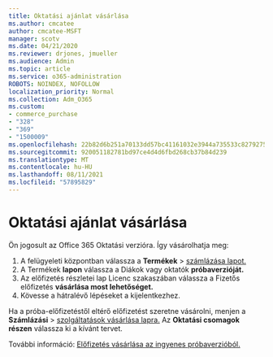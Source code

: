 ```yaml
---
title: Oktatási ajánlat vásárlása
ms.author: cmcatee
author: cmcatee-MSFT
manager: scotv
ms.date: 04/21/2020
ms.reviewer: drjones, jmueller
ms.audience: Admin
ms.topic: article
ms.service: o365-administration
ROBOTS: NOINDEX, NOFOLLOW
localization_priority: Normal
ms.collection: Adm_O365
ms.custom:
- commerce_purchase
- "328"
- "369"
- "1500009"
ms.openlocfilehash: 22b82d6b251a70133dd57bc41161032e3944a735533c82792756434325aefe5a
ms.sourcegitcommit: 920051182781bd97ce4d4d6fbd268cb37b84d239
ms.translationtype: MT
ms.contentlocale: hu-HU
ms.lasthandoff: 08/11/2021
ms.locfileid: "57895829"
---
```

# <a name="how-to-purchase-an-education-offer"></a>Oktatási ajánlat vásárlása

Ön jogosult az Office 365 Oktatási verzióra. Így vásárolhatja meg:
  
1. A felügyeleti központban válassza a **Termékek** \> [számlázása lapot.](https://go.microsoft.com/fwlink/p/?linkid=842054)
2. A Termékek **lapon** válassza a Diákok vagy oktatók **próbaverzióját.**
3. Az előfizetés részletei lap  Licenc szakaszában válassza a Fizetős előfizetés **vásárlása most lehetőséget.**
4. Kövesse a hátralévő lépéseket a kijelentkezhez.

Ha a próba-előfizetéstől eltérő előfizetést szeretne vásárolni, menjen a **Számlázási** \> [szolgáltatások vásárlása lapra.](https://go.microsoft.com/fwlink/p/?linkid=868433) Az **Oktatási csomagok részen** válassza ki a kívánt tervet.

További információ: [Előfizetés vásárlása az ingyenes próbaverzióból.](https://docs.microsoft.com/microsoft-365/commerce/try-or-buy-microsoft-365#buy-a-subscription-from-your-free-trial)